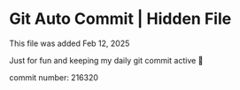 # Git Auto Commit | Hidden File

This file was added Feb 12, 2025

Just for fun and keeping my daily git commit active 🤪

commit number: 216320

